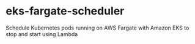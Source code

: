 # eks-fargate-scheduler
Schedule Kubernetes pods running on AWS Fargate with Amazon EKS to stop and start using Lambda

